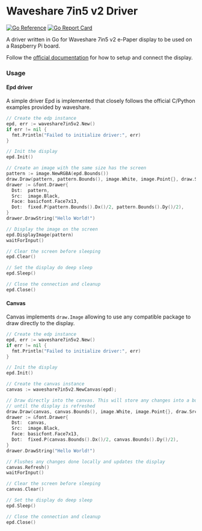 # Waveshare 7in5 v2 Driver

[![Go Reference](https://pkg.go.dev/badge/github.com/NelsonBrandao/waveshare7in5v2.svg)](https://pkg.go.dev/github.com/NelsonBrandao/waveshare7in5v2)
[![Go Report Card](https://goreportcard.com/badge/github.com/NelsonBrandao/waveshare7in5v2)](https://goreportcard.com/report/github.com/NelsonBrandao/waveshare7in5v2)

A driver written in Go for Waveshare 7in5 v2 e-Paper display to be used on a Raspberry Pi board.

Follow the [official documentation](https://www.waveshare.com/wiki/7.5inch_e-Paper_HAT_Manual#Overview) for how to setup and connect the display.

### Usage

#### Epd driver

A simple driver Epd is implemented that closely follows the official C/Python examples provided by waveshare.

```go
// Create the edp instance
epd, err := waveshare7in5v2.New()
if err != nil {
  fmt.Println("Failed to initialize driver:", err)
}

// Init the display
epd.Init()

// Create an image with the same size has the screen
pattern := image.NewRGBA(epd.Bounds())
draw.Draw(pattern, pattern.Bounds(), image.White, image.Point{}, draw.Src)
drawer := &font.Drawer{
  Dst:  pattern,
  Src:  image.Black,
  Face: basicfont.Face7x13,
  Dot:  fixed.P(pattern.Bounds().Dx()/2, pattern.Bounds().Dy()/2),
}
drawer.DrawString("Hello World!")

// Display the image on the screen
epd.DisplayImage(pattern)
waitForInput()

// Clear the screen before sleeping
epd.Clear()

// Set the display do deep sleep
epd.Sleep()

// Close the connection and cleanup
epd.Close()
```

#### Canvas
Canvas implements `draw.Image` allowing to use any compatible package to draw directly to the display.

```go
// Create the edp instance
epd, err := waveshare7in5v2.New()
if err != nil {
  fmt.Println("Failed to initialize driver:", err)
}

// Init the display
epd.Init()

// Create the canvas instance
canvas := waveshare7in5v2.NewCanvas(epd);

// Draw directly into the canvas. This will store any changes into a buffer
// until the display is refreshed
draw.Draw(canvas, canvas.Bounds(), image.White, image.Point{}, draw.Src)
drawer := &font.Drawer{
  Dst:  canvas,
  Src:  image.Black,
  Face: basicfont.Face7x13,
  Dot:  fixed.P(canvas.Bounds().Dx()/2, canvas.Bounds().Dy()/2),
}
drawer.DrawString("Hello World!")

// Flushes any changes done locally and updates the display
canvas.Refresh()
waitForInput()

// Clear the screen before sleeping
canvas.Clear()

// Set the display do deep sleep
epd.Sleep()

// Close the connection and cleanup
epd.Close()
```
